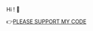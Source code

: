 Hi ! 👋

👉[PLEASE SUPPORT MY CODE](https://github.com/nazimboudeffa/nazimboudeffa/blob/main/README-more.md)
